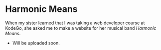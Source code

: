# Harmonic Means

When my sister learned that I was taking a web developer course at KodeGo, she asked me to make a website for her musical band _Harmonic Means_.

* Will be uploaded soon.
